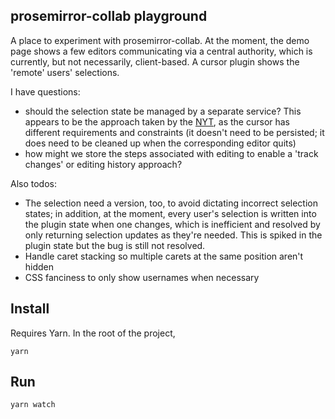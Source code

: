## prosemirror-collab playground

A place to experiment with prosemirror-collab. At the moment, the demo page shows a few editors communicating via a central authority, which is currently, but not necessarily, client-based. A cursor plugin shows the 'remote' users' selections.

I have questions:

- should the selection state be managed by a separate service? This appears to be the approach taken by the [NYT](https://open.nytimes.com/we-built-collaborative-editing-for-our-newsrooms-cms-here-s-how-415618a3ec49), as the cursor has different requirements and constraints (it doesn't need to be persisted; it does need to be cleaned up when the corresponding editor quits)
- how might we store the steps associated with editing to enable a 'track changes' or editing history approach?

Also todos:

- The selection need a version, too, to avoid dictating incorrect selection states; in addition, at the moment, every user's selection is written into the plugin state when one changes, which is inefficient and resolved by only returning selection updates as they're needed. This is spiked in the plugin state but the bug is still not resolved.
- Handle caret stacking so multiple carets at the same position aren't hidden
- CSS fanciness to only show usernames when necessary

## Install

Requires Yarn. In the root of the project,

`yarn`

## Run

`yarn watch`
